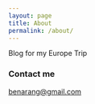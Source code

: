 ```yaml
---
layout: page
title: About
permalink: /about/
---
```


Blog for my Europe Trip


### Contact me

[benarang@gmail.com](mailto:benarang@gmail.com)